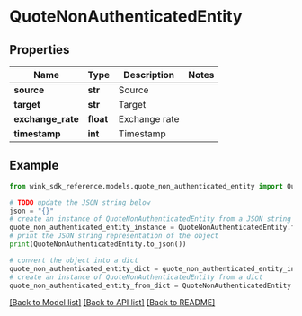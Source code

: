 # QuoteNonAuthenticatedEntity


## Properties

Name | Type | Description | Notes
------------ | ------------- | ------------- | -------------
**source** | **str** | Source | 
**target** | **str** | Target | 
**exchange_rate** | **float** | Exchange rate | 
**timestamp** | **int** | Timestamp | 

## Example

```python
from wink_sdk_reference.models.quote_non_authenticated_entity import QuoteNonAuthenticatedEntity

# TODO update the JSON string below
json = "{}"
# create an instance of QuoteNonAuthenticatedEntity from a JSON string
quote_non_authenticated_entity_instance = QuoteNonAuthenticatedEntity.from_json(json)
# print the JSON string representation of the object
print(QuoteNonAuthenticatedEntity.to_json())

# convert the object into a dict
quote_non_authenticated_entity_dict = quote_non_authenticated_entity_instance.to_dict()
# create an instance of QuoteNonAuthenticatedEntity from a dict
quote_non_authenticated_entity_from_dict = QuoteNonAuthenticatedEntity.from_dict(quote_non_authenticated_entity_dict)
```
[[Back to Model list]](../README.md#documentation-for-models) [[Back to API list]](../README.md#documentation-for-api-endpoints) [[Back to README]](../README.md)


